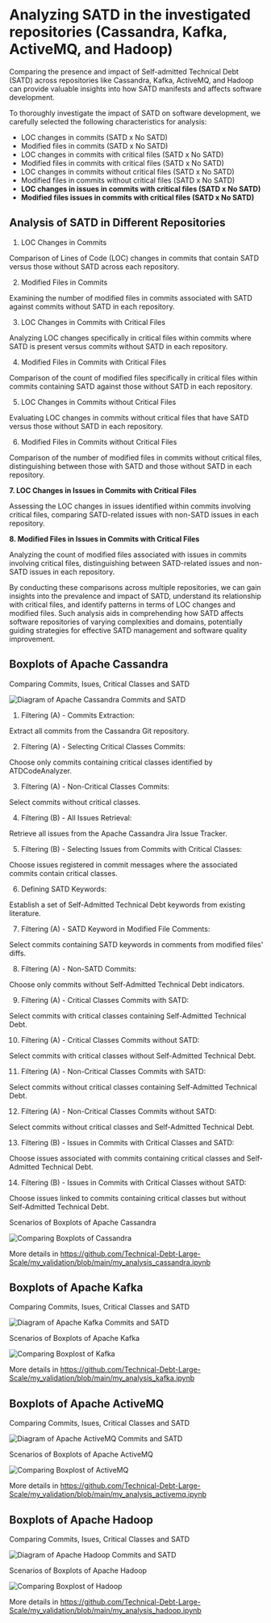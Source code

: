 # Analyzing SATD in the investigated repositories (Cassandra, Kafka, ActiveMQ, and Hadoop)

Comparing the presence and impact of Self-admitted Technical Debt (SATD) across repositories like Cassandra, Kafka, ActiveMQ, and Hadoop can provide valuable insights into how SATD manifests and affects software development.

To thoroughly investigate the impact of SATD on software development, we carefully selected the following characteristics for analysis: 
- LOC changes in commits (SATD x No SATD)
- Modified files in commits (SATD x No SATD)
- LOC changes in commits with critical files (SATD x No SATD)
- Modified files in commits with critical files (SATD x No SATD)
- LOC changes in commits without critical files (SATD x No SATD)
- Modified files in commits without critical files (SATD x No SATD)
- **LOC changes in issues in commits with critical files (SATD x No SATD)**
- **Modified files issues in commits with critical files (SATD x No SATD)**

## Analysis of SATD in Different Repositories

1. LOC Changes in Commits

Comparison of Lines of Code (LOC) changes in commits that contain SATD versus those without SATD across each repository.

2. Modified Files in Commits

Examining the number of modified files in commits associated with SATD against commits without SATD in each repository.

3. LOC Changes in Commits with Critical Files

Analyzing LOC changes specifically in critical files within commits where SATD is present versus commits without SATD in each repository.

4. Modified Files in Commits with Critical Files

Comparison of the count of modified files specifically in critical files within commits containing SATD against those without SATD in each repository.

5. LOC Changes in Commits without Critical Files

Evaluating LOC changes in commits without critical files that have SATD versus those without SATD in each repository.

6. Modified Files in Commits without Critical Files

Comparison of the number of modified files in commits without critical files, distinguishing between those with SATD and those without SATD in each repository.

**7. LOC Changes in Issues in Commits with Critical Files**

Assessing the LOC changes in issues identified within commits involving critical files, comparing SATD-related issues with non-SATD issues in each repository.

**8. Modified Files in Issues in Commits with Critical Files**

Analyzing the count of modified files associated with issues in commits involving critical files, distinguishing between SATD-related issues and non-SATD issues in each repository.

By conducting these comparisons across multiple repositories, we can gain insights into the prevalence and impact of SATD, understand its relationship with critical files, and identify patterns in terms of LOC changes and modified files. Such analysis aids in comprehending how SATD affects software repositories of varying complexities and domains, potentially guiding strategies for effective SATD management and software quality improvement.


## Boxplots of Apache Cassandra

Comparing Commits, Isues, Critical Classes and SATD

![Diagram of Apache Cassandra Commits and SATD](https://github.com/Technical-Debt-Large-Scale/my_validation/blob/main/imagens/my_validation_analysis_commits_satd_cassandra.jpg)

1. Filtering (A) - Commits Extraction:

Extract all commits from the Cassandra Git repository.

2. Filtering (A) - Selecting Critical Classes Commits:

Choose only commits containing critical classes identified by ATDCodeAnalyzer.

3. Filtering (A) - Non-Critical Classes Commits:

Select commits without critical classes.

4. Filtering (B) - All Issues Retrieval:

Retrieve all issues from the Apache Cassandra Jira Issue Tracker.

5. Filtering (B) - Selecting Issues from Commits with Critical Classes:

Choose issues registered in commit messages where the associated commits contain critical classes.

6. Defining SATD Keywords:

Establish a set of Self-Admitted Technical Debt keywords from existing literature.

7. Filtering (A) - SATD Keyword in Modified File Comments:

Select commits containing SATD keywords in comments from modified files' diffs.

8. Filtering (A) - Non-SATD Commits:

Choose only commits without Self-Admitted Technical Debt indicators.

9. Filtering (A) - Critical Classes Commits with SATD:

Select commits with critical classes containing Self-Admitted Technical Debt.

10. Filtering (A) - Critical Classes Commits without SATD:

Select commits with critical classes without Self-Admitted Technical Debt.

11. Filtering (A) - Non-Critical Classes Commits with SATD:

Select commits without critical classes containing Self-Admitted Technical Debt.

12. Filtering (A) - Non-Critical Classes Commits without SATD:

Select commits without critical classes and Self-Admitted Technical Debt.

13. Filtering (B) - Issues in Commits with Critical Classes and SATD:

Choose issues associated with commits containing critical classes and Self-Admitted Technical Debt.

14. Filtering (B) - Issues in Commits with Critical Classes without SATD:

Choose issues linked to commits containing critical classes but without Self-Admitted Technical Debt.

Scenarios of Boxplots of Apache Cassandra 

![Comparing Boxplots of Cassandra](https://github.com/Technical-Debt-Large-Scale/my_validation/blob/main/imagens/boxsplots_satd_cassandra.png)

More details in https://github.com/Technical-Debt-Large-Scale/my_validation/blob/main/my_analysis_cassandra.ipynb

## Boxplots of Apache Kafka

Comparing Commits, Isues, Critical Classes and SATD

![Diagram of Apache Kafka Commits and SATD](https://github.com/Technical-Debt-Large-Scale/my_validation/blob/main/imagens/my_validation_analysis_commits_satd_kafka.jpg)

Scenarios of Boxplots of Apache Kafka 

![Comparing Boxplost of Kafka](https://github.com/Technical-Debt-Large-Scale/my_validation/blob/main/imagens/boxsplots_satd_kafka.png)

More details in https://github.com/Technical-Debt-Large-Scale/my_validation/blob/main/my_analysis_kafka.ipynb

## Boxplots of Apache ActiveMQ

Comparing Commits, Isues, Critical Classes and SATD

![Diagram of Apache ActiveMQ Commits and SATD](https://github.com/Technical-Debt-Large-Scale/my_validation/blob/main/imagens/my_validation_analysis_commits_satd_activemq.jpg)

Scenarios of Boxplots of Apache ActiveMQ 

![Comparing Boxplost of ActiveMQ](https://github.com/Technical-Debt-Large-Scale/my_validation/blob/main/imagens/boxsplots_satd_activemq.png)

More details in https://github.com/Technical-Debt-Large-Scale/my_validation/blob/main/my_analysis_activemq.ipynb

## Boxplots of Apache Hadoop

Comparing Commits, Isues, Critical Classes and SATD

![Diagram of Apache Hadoop Commits and SATD](https://github.com/Technical-Debt-Large-Scale/my_validation/blob/main/imagens/my_validation_analysis_commits_satd_hadoop.jpg)

Scenarios of Boxplots of Apache Hadoop 

![Comparing Boxplost of Hadoop](https://github.com/Technical-Debt-Large-Scale/my_validation/blob/main/imagens/boxsplots_satd_hadoop.png)

More details in https://github.com/Technical-Debt-Large-Scale/my_validation/blob/main/my_analysis_hadoop.ipynb
